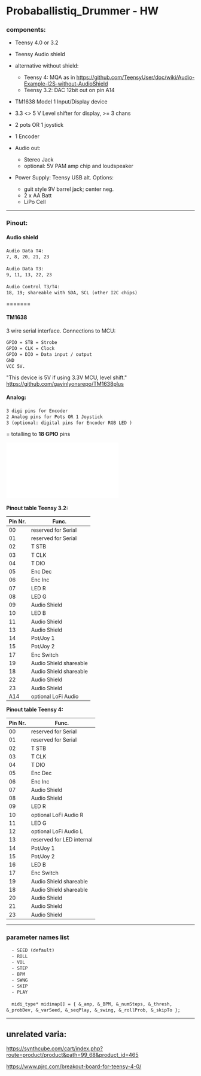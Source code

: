 # Probaballistiq_Drummer - HW

### components:
- Teensy 4.0 or 3.2
- Teensy Audio shield
- alternative without shield: 
	- Teensy 4: MQA as in <https://github.com/TeensyUser/doc/wiki/Audio-Example-I2S-without-AudioShield>
	- Teensy 3.2: DAC 12bit out on pin A14
- TM1638 Model 1 Input/Display device
- 3.3 <> 5 V Level shifter for display, >= 3 chans
- 2 pots OR 1 joystick
- 1 Encoder
- Audio out:
	- Stereo Jack 
	- optional: 5V PAM amp chip and loudspeaker
- Power Supply: Teensy USB
  alt. Options:

	- guit style 9V barrel jack; center neg.
	- 2 x AA Batt
	- LiPo Cell

------------


### Pinout:

#### Audio shield 

	Audio Data T4: 
	7, 8, 20, 21, 23

	Audio Data T3: 
	9, 11, 13, 22, 23

	Audio Control T3/T4: 
	18, 19; shareable with SDA, SCL (other I2C chips)

=======
#### TM1638

 3 wire serial interface.
Connections to MCU:

    GPIO = STB = Strobe
    GPIO = CLK = Clock
    GPIO = DIO = Data input / output
    GND
    VCC 5V.

"This device is 5V if using 3.3V MCU, level shift."
https://github.com/gavinlyonsrepo/TM1638plus


#### Analog:
	3 digi pins for Encoder
	2 Analog pins for Pots OR 1 Joystick
	3 (optional: digital pins for Encoder RGB LED )

= totalling to **18 GPIO** pins

![pinout pdf](Pinout.pdf)

**Pinout table Teensy 3.2:**

Pin Nr. | Func. 
--------|------- 
00		| reserved for Serial
01		| reserved for Serial
02		| T STB 
03		| T CLK 
04		| T DIO 
05		| Enc Dec
06		| Enc Inc
07		| LED R
08		| LED G
09		| Audio Shield
10		| LED B
11		| Audio Shield
13		| Audio Shield
14		| Pot/Joy 1
15		| Pot/Joy 2
17		| Enc Switch
19		| Audio Shield shareable
18		| Audio Shield shareable
22		| Audio Shield
23		| Audio Shield
A14		| optional LoFi Audio

**Pinout table Teensy 4:**

Pin Nr. | Func.  
--------|------- 
00		| reserved for Serial
01		| reserved for Serial
02		| T STB 
03		| T CLK 
04		| T DIO 
05		| Enc Dec
06		| Enc Inc
07		| Audio Shield
08		| Audio Shield
09		| LED R
10		| optional LoFi Audio R
11		| LED G
12		| optional LoFi Audio L
13		| reserved for LED internal
14		| Pot/Joy 1
15		| Pot/Joy 2
16		| LED B
17		| Enc Switch
19		| Audio Shield shareable
18		| Audio Shield shareable
20		| Audio Shield
21		| Audio Shield
23		| Audio Shield


---------

### parameter names list
````
  - SEED (default)
  - ROLL
  - VOL
  - STEP
  - BPM
  - SWNG
  - SKIP
  - PLAY

  midi_type* midimap[] = { &_amp, &_BPM, &_numSteps, &_thresh, &_probDev, &_varSeed, &_seqPlay, &_swing, &_rollProb, &_skipTo };

````

-----------------
## unrelated varia: 

https://synthcube.com/cart/index.php?route=product/product&path=99_68&product_id=465

https://www.pjrc.com/breakout-board-for-teensy-4-0/
